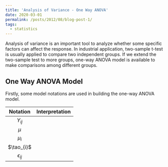 ```yaml
---
title: 'Analysis of Variance - One Way ANOVA'
date: 2020-03-01
permalink: /posts/2012/08/blog-post-1/
tags:
  - statistics
---
```


Analysis of variance is an important tool to analyze whether some specific factors can affect the response. In industrial application, two-sample t-test is usually applied to compare two independent groups. If we extend the two-sample test to more groups, one-way ANOVA model is available to make comparisons among different groups.

One Way ANOVA Model
------

Firstly, some model notations are used in building the one-way ANOVA model. 

|    Notation     | Interpretation |
| :-------------: | :------------: |
|    $Y_{ij}$     |                |
|      $\mu$      |                |
|    $\mu_{i}$    |                |
|   $\tao_{i}$    |                |
| $\epsilon_{ij}$ |                |



